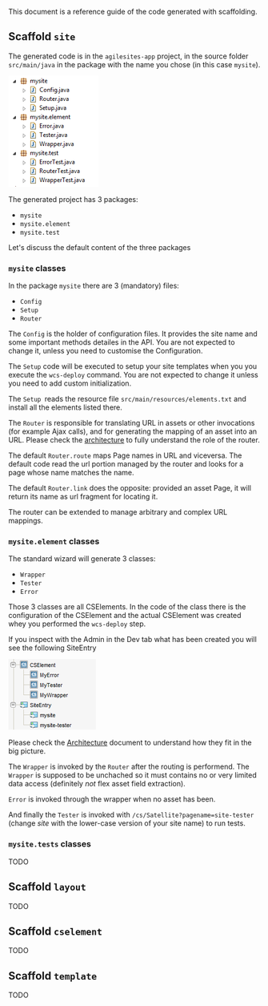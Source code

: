 This document is a reference guide of the code generated with scaffolding.

## Scaffold `site`

The generated code is in the `agilesites-app` project, in the source folder `src/main/java` in the package with the name you chose (in this case `mysite`).

![Generated Project Files](../img/snap6038.png)

The generated project has 3 packages:

- `mysite`
- `mysite.element`
- `mysite.test`

Let's discuss the default content of the three packages

### `mysite` classes

In the package `mysite` there are 3 (mandatory) files:

- `Config`
- `Setup`
- `Router`

The `Config` is the holder of configuration files. It provides the site name and some important methods detailes in the API. You are not expected to change it, unless you need to customise the Configuration.

The `Setup` code will be executed to setup your site templates when you you execute the `wcs-deploy` command. You are not expected to change it unless you need to add custom initialization. 

The `Setup `reads the resource file `src/main/resources/elements.txt` and install all the elements listed there.

The `Router` is responsible for translating URL in assets or other invocations (for example Ajax calls), and for generating the mapping of an asset into an URL. Please check the [architecture](/reference/Architecture.md) to fully understand the role of the router. 

The default `Router.route` maps Page names in URL and viceversa. The default code read the url portion managed by the router and looks for a page whose name matches the name.

The default `Router.link` does the opposite: provided an asset Page, it will return its name as url fragment for locating it.

The router can be extended to manage arbitrary and complex URL mappings.

### `mysite.element` classes

The standard wizard will generate 3 classes:

- `Wrapper`
- `Tester`
- `Error`

Those 3 classes are all CSElements. In the code of the class there is the configuration of the CSElement and the actual CSElement was created whey you performed the `wcs-deploy` step. 

If you inspect with the Admin in the Dev tab what has been created you will see the following SiteEntry 

![Standard CSElement and SiteEntry](../img/snap5765.png)

Please check the [Architecture](/reference/Architecture.html) document to understand how they fit in the big picture.

The `Wrapper` is invoked by the `Router` after the routing is performend. The `Wrapper` is supposed to be unchached so it must contains no or very limited data access (definitely *not* flex asset field extraction).

`Error` is invoked through the wrapper  when no asset has been.

And finally the `Tester` is invoked with `/cs/Satellite?pagename=site-tester` (change *site* with the lower-case version of your site name) to run tests.

### `mysite.tests` classes 

TODO


## Scaffold `layout`

TODO

## Scaffold `cselement`


TODO

## Scaffold `template`

TODO
 
